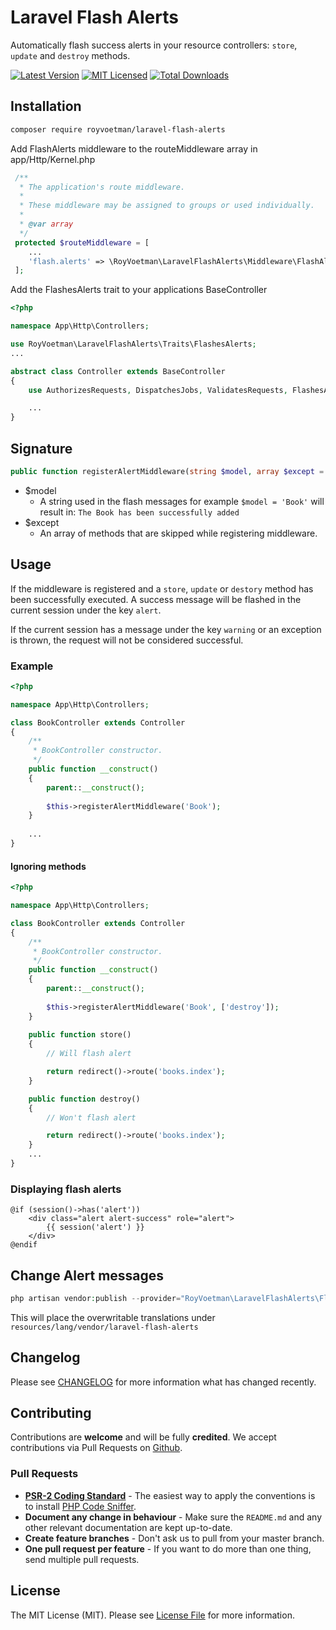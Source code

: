 # Laravel Flash Alerts
Automatically flash success alerts in your resource controllers: `store`, `update` and `destroy` methods.

[![Latest Version](https://img.shields.io/packagist/v/royvoetman/laravel-flash-alerts.svg?style=flat-square)](https://packagist.org/packages/royvoetman/laravel-flash-alerts)
[![MIT Licensed](https://img.shields.io/badge/license-MIT-brightgreen.svg?style=flat-square)](LICENSE)
[![Total Downloads](https://img.shields.io/packagist/dt/royvoetman/laravel-flash-alerts.svg?style=flat-square)](https://packagist.org/packages/royvoetman/laravel-flash-alerts)

## Installation

```bash
composer require royvoetman/laravel-flash-alerts
```

Add FlashAlerts middleware to the routeMiddleware array in app/Http/Kernel.php
```php
 /**
  * The application's route middleware.
  *
  * These middleware may be assigned to groups or used individually.
  *
  * @var array
  */
 protected $routeMiddleware = [
    ...
    'flash.alerts' => \RoyVoetman\LaravelFlashAlerts\Middleware\FlashAlerts::class
 ];
```

Add the FlashesAlerts trait to your applications BaseController
```php
<?php

namespace App\Http\Controllers;

use RoyVoetman\LaravelFlashAlerts\Traits\FlashesAlerts;
...

abstract class Controller extends BaseController
{
    use AuthorizesRequests, DispatchesJobs, ValidatesRequests, FlashesAlerts;

    ...
}
```

## Signature
```php
public function registerAlertMiddleware(string $model, array $except = []);
```
* $model
    * A string used in the flash messages for example `$model = 'Book'` will result in: `The Book has been successfully added`
* $except
    * An array of methods that are skipped while registering middleware.

## Usage

If the middleware is registered and a `store`, `update` or `destory` method has been successfully executed.
A success message will be flashed in the current session under the key `alert`.

If the current session has a message under the key `warning` or an exception is thrown, the request will not be considered successful.


### Example
```php
<?php

namespace App\Http\Controllers;

class BookController extends Controller
{    
    /**
     * BookController constructor.
     */
    public function __construct()
    {
        parent::__construct();
        
        $this->registerAlertMiddleware('Book');
    }
    
    ...
}
```

#### Ignoring methods
```php
<?php

namespace App\Http\Controllers;

class BookController extends Controller
{    
    /**
     * BookController constructor.
     */
    public function __construct()
    {
        parent::__construct();
        
        $this->registerAlertMiddleware('Book', ['destroy']);
    }
    
    public function store()
    {
        // Will flash alert

        return redirect()->route('books.index');
    }

    public function destroy()
    {
        // Won't flash alert

        return redirect()->route('books.index');
    }
    ...
}
```

### Displaying flash alerts
```blade
@if (session()->has('alert'))
    <div class="alert alert-success" role="alert">
        {{ session('alert') }}
    </div>
@endif
```

## Change Alert messages

```php
php artisan vendor:publish --provider="RoyVoetman\LaravelFlashAlerts\FlashAlertsServiceProvider" 
```

This will place the overwritable translations under `resources/lang/vendor/laravel-flash-alerts`

## Changelog

Please see [CHANGELOG](CHANGELOG.md) for more information what has changed recently.

## Contributing

Contributions are **welcome** and will be fully **credited**. We accept contributions via Pull Requests on [Github](https://github.com/RoyVoetman/laravel-flash-alerts).

### Pull Requests

- **[PSR-2 Coding Standard](https://github.com/php-fig/fig-standards/blob/master/accepted/PSR-2-coding-style-guide.md)** - The easiest way to apply the conventions is to install [PHP Code Sniffer](http://pear.php.net/package/PHP_CodeSniffer).
- **Document any change in behaviour** - Make sure the `README.md` and any other relevant documentation are kept up-to-date.
- **Create feature branches** - Don't ask us to pull from your master branch.
- **One pull request per feature** - If you want to do more than one thing, send multiple pull requests.

## License

The MIT License (MIT). Please see [License File](LICENSE) for more information.
